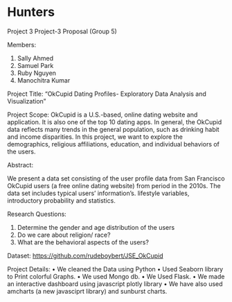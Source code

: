 # Hunters
Project 3 
Project-3 Proposal (Group 5)

Members: 
1.	Sally Ahmed
2.	Samuel Park 
3.	Ruby Nguyen 
4.	Manochitra Kumar


Project Title: 
“OkCupid Dating Profiles- Exploratory Data Analysis and Visualization”

Project Scope: 
OkCupid is a U.S.-based, online dating website and application. It is also one of the top 10 dating apps. In general, the OkCupid data reflects many trends in the general population, such as drinking habit and income disparities. In this project, we want to explore the demographics, religious affiliations, education, and individual behaviors of the users.

Abstract:

We present a data set consisting of the user profile data from San Francisco OkCupid users (a free online dating website) from period in the 2010s. The data set includes typical users’ information’s. lifestyle variables, introductory probability and statistics.

Research Questions: 
1.	Determine the gender and age distribution of the users
2.	Do we care about religion/ race?
3.	What are the behavioral aspects of the users?

Dataset: 
https://github.com/rudeboybert/JSE_OkCupid

Project Details:
•	We cleaned the Data using Python
•	Used Seaborn library to Print colorful Graphs.
•	We used Mongo db.
•	We Used Flask.
•	We made an interactive dashboard using javascript plotly library
•	We have also used amcharts (a new javasciprt library) and sunburst charts.



